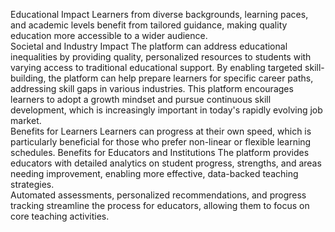 Educational Impact
Learners from diverse backgrounds, learning paces, and academic levels benefit from tailored guidance, making quality education more accessible to a wider audience.
</br>
Societal and Industry Impact
The platform can address educational inequalities by providing quality, personalized resources to students with varying access to traditional educational support.
By enabling targeted skill-building, the platform can help prepare learners for specific career paths, addressing skill gaps in various industries.
This platform encourages learners to adopt a growth mindset and pursue continuous skill development, which is increasingly important in today's rapidly evolving job market.
</br>
Benefits for Learners
Learners can progress at their own speed, which is particularly beneficial for those who prefer non-linear or flexible learning schedules.
Benefits for Educators and Institutions
The platform provides educators with detailed analytics on student progress, strengths, and areas needing improvement, enabling more effective, data-backed teaching strategies.
</br>
Automated assessments, personalized recommendations, and progress tracking streamline the process for educators, allowing them to focus on core teaching activities.